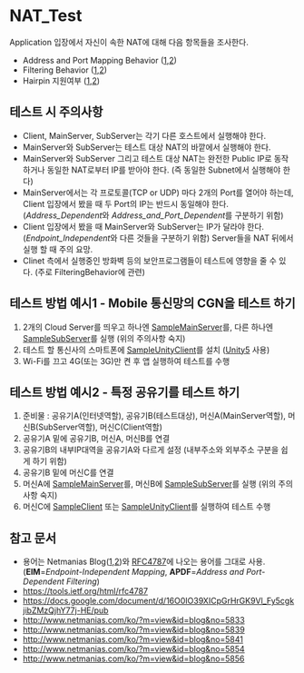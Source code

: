 # NAT_Test
Application 입장에서 자신이 속한 NAT에 대해 다음 항목들을 조사한다.
 - Address and Port Mapping Behavior ([1][글1],[2](https://tools.ietf.org/html/rfc4787#section-4.1))
 - Filtering Behavior ([1][글2],[2](https://tools.ietf.org/html/rfc4787#section-5))
 - Hairpin 지원여부 ([1][글2],[2](https://tools.ietf.org/html/rfc4787#section-6))


## 테스트 시 주의사항
 - Client, MainServer, SubServer는 각기 다른 호스트에서 실행해야 한다.
 - MainServer와 SubServer는 테스트 대상 NAT의 바깥에서 실행해야 한다.
 - MainServer와 SubServer 그리고 테스트 대상 NAT는 완전한 Public IP로 동작하거나 동일한 NAT로부터 IP를 받아야 한다. (즉 동일한 Subnet에서 실행해야 한다)
 - MainServer에서는 각 프로토콜(TCP or UDP) 마다 2개의 Port를 열어야 하는데, Client 입장에서 봤을 때 두 Port의 IP는 반드시 동일해야 한다. (*Address_Dependent*와 *Address_and_Port_Dependent*를 구분하기 위함)
 - Client 입장에서 봤을 때 MainServer와 SubServer는 IP가 달라야 한다. (*Endpoint_Independent*와 다른 것들을 구분하기 위함) Server들을 NAT 뒤에서 실행 할 때 주의 요망.
 - Clinet 측에서 실행중인 방화벽 등의 보안프로그램들이 테스트에 영향을 줄 수 있다. (주로 FilteringBehavior에 관련)


## 테스트 방법 예시1 - Mobile 통신망의 CGN을 테스트 하기
 1. 2개의 Cloud Server를 띄우고 하나엔 [SampleMainServer]를, 다른 하나엔 [SampleSubServer]를 실행 (위의 주의사항 숙지)
 2. 테스트 할 통신사의 스마트폰에 [SampleUnityClient]를 설치 ([Unity5] 사용)
 3. Wi-Fi를 끄고 4G(또는 3G)만 켠 후 앱 실행하여 테스트를 수행


## 테스트 방법 예시2 - 특정 공유기를 테스트 하기
 1. 준비물 : 공유기A(인터넷역할), 공유기B(테스트대상), 머신A(MainServer역할), 머신B(SubServer역할), 머신C(Client역할)
 2. 공유기A 밑에 공유기B, 머신A, 머신B를 연결
 3. 공유기B의 내부IP대역을 공유기A와 다르게 설정 (내부주소와 외부주소 구분을 쉽게 하기 위함)
 4. 공유기B 밑에 머신C를 연결
 5. 머신A에 [SampleMainServer]를, 머신B에 [SampleSubServer]를 실행 (위의 주의사항 숙지)
 6. 머신C에 [SampleClient] 또는 [SampleUnityClient]를 실행하여 테스트 수행


## 참고 문서
 - 용어는 Netmanias Blog([1][글1],[2][글2])와 [RFC4787]에 나오는 용어를 그대로 사용. (**EIM**=*Endpoint-Independent Mapping*, **APDF**=*Address and Port-Dependent Filtering*)
 - https://tools.ietf.org/html/rfc4787
 - https://docs.google.com/document/d/16O0IO39XICpGrHrGK9Vl_Fy5cgkjibZMzQjhY77j-HE/pub
 - http://www.netmanias.com/ko/?m=view&id=blog&no=5833
 - http://www.netmanias.com/ko/?m=view&id=blog&no=5839
 - http://www.netmanias.com/ko/?m=view&id=blog&no=5841
 - http://www.netmanias.com/ko/?m=view&id=blog&no=5854
 - http://www.netmanias.com/ko/?m=view&id=blog&no=5856

[RFC4787]: https://tools.ietf.org/html/rfc4787
[글1]: http://www.netmanias.com/ko/?m=view&id=blog&no=5833
[글2]: http://www.netmanias.com/ko/?m=view&id=blog&no=5839
[SampleClient]: https://github.com/wlsgur0726/NAT_Test/tree/master/Sample/SampleClient
[SampleMainServer]: https://github.com/wlsgur0726/NAT_Test/tree/master/Sample/SampleMainServer
[SampleSubServer]: https://github.com/wlsgur0726/NAT_Test/tree/master/Sample/SampleSubServer
[SampleUnityClient]: https://github.com/wlsgur0726/NAT_Test/tree/master/Sample/SampleUnityClient
[Unity5]: https://unity3d.com/
